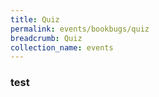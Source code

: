 ```yaml
---
title: Quiz
permalink: events/bookbugs/quiz
breadcrumb: Quiz
collection_name: events
---
```


### test